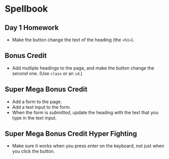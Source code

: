 # Spellbook

## Day 1 Homework

* Make the button change the text of the heading (the `<h1>`).

## Bonus Credit

* Add multiple headings to the page, and make the button change the _second_ one. (Use `class` or an `id`.)

## Super Mega Bonus Credit

* Add a form to the page.
* Add a text input to the form.
* When the form is _submitted_, update the heading with the text that you type in the text input.

## Super Mega Bonus Credit Hyper Fighting

* Make sure it works when you press _enter_ on the keyboard, not just when you click the button.
